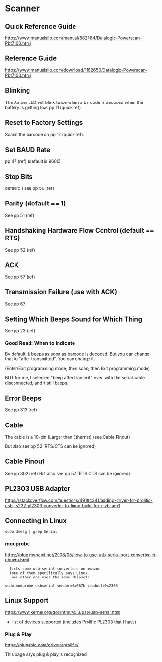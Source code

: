 Scanner
=======

Quick Reference Guide
---------------------

https://www.manualslib.com/manual/882484/Datalogic-Powerscan-Pbt7100.html

Reference Guide
---------------

https://www.manualslib.com/download/1162650/Datalogic-Powerscan-Pbt7100.html


Blinking
--------

The Amber LED will blink twice when a barcode is decoded
when the battery is getting low. pp 11 (quick ref)


Reset to Factory Settings
------------------------

Scann the barcode on pp 12 (quick ref).


Set BAUD Rate
-------------

pp 47 (ref) (default is 9600)



Stop Bits
----------

default: 1
see pp 50 (ref)


Parity (default == 1)
---------------------

See pp 51 (ref)


Handshaking Hardware Flow Control (default == RTS)
----------------------------

See pp 52 (ref)

ACK
---

See pp 57 (ref)


Transmission Failure (use with ACK)
--------------------

See pp 67


Setting Which Beeps Sound for Which Thing
-----------------------------------------

See pp 23 (ref)

### Good Read: When to Indicate
By default, it beeps as soon as barcode is decoded.
But you can change that to "after transmitted".
You can change it

(Enter/Exit programming mode; then scan; then Exit programming mode)

BUT for me, I selected "beep after transmit" even with the serial cable
disconnected, and it still beeps.

Error Beeps
-----------

See pp 313 (ref)


Cable
-----

The cable is a 10-pin (Larger than Ethernet)
(see Cable Pinout)

But also see pp 52 (RTS/CTS can be ignored)

Cable Pinout
------------

See pp 302 (ref)
But also see pp 52 (RTS/CTS can be ignored)


PL2303 USB Adapter
-------------------
https://stackoverflow.com/questions/49104341/adding-driver-for-prolific-usb-rs232-pl2303-converter-to-linux-build-for-myb-am3


Connecting in Linux
-------------------

    sudo dmesg | grep Serial


### modprobe

https://blog.mypapit.net/2008/05/how-to-use-usb-serial-port-converter-in-ubuntu.html

    - lists some usb-serial converters on amazon
      (one of them specifically says Linux,
       one other one uses the same chipset)

    sudo modprobe usbserial vendor=0x067b product=0x2303

Linux Support
-------------

https://www.kernel.org/doc/html/v5.3/usb/usb-serial.html

  - list of devices supported
    (includes Prolific PL2303 that I have)


### Plug & Play

https://plugable.com/drivers/prolific/

This page says plug & play is recognized
